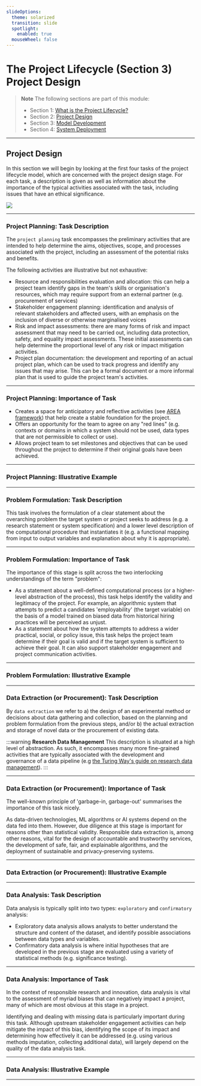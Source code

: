```yaml
---
slideOptions:
  theme: solarized
  transition: slide
  spotlight:
    enabled: true
  mouseWheel: false
---
```


# The Project Lifecycle (Section 3) Project Design

> **Note**
> The following sections are part of this module:
>
> - Section 1: [What is the Project Lifecycle?](rri-101-1.md)
> - Section 2: [Project Design](rri-101-2.md)
> - Section 3: [Model Development](rri-101-3.md)
> - Section 4: [System Deployment](rri-101-4.md)

---

## Project Design

In this section we will begin by looking at the first four tasks of the project lifecycle model, which are concerned with the project design stage.
For each task, a description is given as well as information about the importance of the typical activities associated with the task, including issues that have an ethical significance.

![](https://i.imgur.com/FMYsIgj.png)

<!-- copy this image to repo and update url-->

---

### Project Planning: Task Description

The `project planning` task encompasses the preliminary activities that are intended to help determine the aims, objectives, scope, and processes associated with the project, including an assessment of the potential risks and benefits.

The following activities are illustrative but not exhaustive:

- Resource and responsibilities evaluation and allocation: this can help a project team identify gaps in the team's skills or organisation's resources, which may require support from an external partner (e.g. procurement of services)
- Stakeholder engagement planning: identification and analysis of relevant stakeholders and affected users, with an emphasis on the inclusion of diverse or otherwise marginalised voices
- Risk and impact assessments: there are many forms of risk and impact assessment that may need to be carried out, including data protection, safety, and equality impact assessments.
These initial assessments can help determine the proportional level of any risk or impact mitigation activities.
- Project plan documentation: the development and reporting of an actual project plan, which can be used to track progress and identify any issues that may arise.
This can be a formal document or a more informal plan that is used to guide the project team's activities.

---

### Project Planning: Importance of Task

- Creates a space for anticipatory and reflective activities (see [AREA framework](rri-100-3.md)) that help create a stable foundation for the project.
- Offers an opportunity for the team to agree on any "red lines" (e.g. contexts or domains in which a system should not be used, data types that are not permissible to collect or use).
- Allows project team to set milestones and objectives that can be used throughout the project to determine if their original goals have been achieved.

---

### Project Planning: Illustrative Example

<!-- Insert case study partial -->

---

### Problem Formulation: Task Description

This task involves the formulation of a clear statement about the overarching problem the target system or project seeks to address (e.g. a research statement or system specification) and a lower level description of the computational procedure that instantiates it (e.g. a functional mapping from input to output variables and explanation about why it is appropriate).

---

### Problem Formulation: Importance of Task

The importance of this stage is split across the two interlocking understandings of the term "problem":

- As a statement about a well-defined computational process (or a higher-level abstraction of the process), this task helps identify the validity and legitimacy of the project. For example, an algorithmic system that attempts to predict a candidates 'employability' (the target variable) on the basis of a model trained on biased data from historical hiring practices will be perceived as unjust.
- As a statement about how the system attempts to address a wider practical, social, or policy issue, this task helps the project team determine if their goal is valid and if the target system is sufficient to achieve their goal. It can also support stakeholder engagement and project communication activities.

---

### Problem Formulation: Illustrative Example

<!-- Insert case study partial -->

---

### Data Extraction (or Procurement): Task Description

By `data extraction` we refer to a) the design of an experimental method or decisions about data gathering and collection, based on the planning and problem formulation from the previous steps, and/or b) the actual extraction and storage of novel data or the procurement of existing data.

:::warning
**Research Data Management**
This description is situated at a high level of abstraction. As such, it encompasses many more fine-grained activities that are typically associated with the development and governance of a data pipeline (e.g [the Turing Way's guide on research data management](https://the-turing-way.netlify.app/reproducible-research/rdm.html)).
:::

---

### Data Extraction (or Procurement): Importance of Task

The well-known principle of 'garbage-in, garbage-out' summarises the importance of this task nicely.

As data-driven technologies, ML algorithms or AI systems depend on the data fed into them. 
However, due diligence at this stage is important for reasons other than statistical validity. 
Responsible data extraction is, among other reasons, vital for the design of accountable and trustworthy services, the development of safe, fair, and explainable algorithms, and the deployment of sustainable and privacy-preserving systems.

---

### Data Extraction (or Procurement): Illustrative Example

<!-- Insert case study partial -->

---

### Data Analysis: Task Description

Data analysis is typically split into two types: `exploratory` and `confirmatory` analysis:

- Exploratory data analysis allows analysts to better understand the structure and content of the dataset, and identify possible associations between data types and variables.
- Confirmatory data analysis is where initial hypotheses that are developed in the previous stage are evaluated using a variety of statistical methods (e.g. significance testing).

---

### Data Analysis: Importance of Task

In the context of responsible research and innovation, data analysis is vital to the assessment of myriad biases that can negatively impact a project, many of which are most obvious at this stage in a project.

Identifying and dealing with missing data is particularly important during this task. 
Although upstream stakeholder engagement activities can help mitigate the impact of this bias, identifying the scope of its impact and determining how effectively it can be addressed (e.g. using various methods imputation, collecting additional data), will largely depend on the quality of the data analysis task.

---

### Data Analysis: Illustrative Example

<!-- Insert case study partial -->

---
